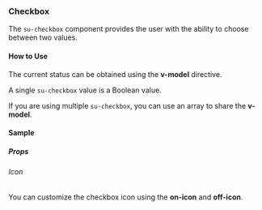 ### Checkbox

The `su-checkbox` component provides the user with the ability to choose between two values.

<su-divider class="mb-8" />

#### How to Use

The current status can be obtained using the **v-model** directive.

A single `su-checkbox` value is a Boolean value.

<example file='SuCheckbox/uses1' />

If you are using multiple `su-checkbox`, you can use an array to share the **v-model**.

<example file='SuCheckbox/uses2' />

#### Sample

##### Props

###### Icon

You can customize the checkbox icon using the **on-icon** and **off-icon**.

<example file='SuCheckbox/props/icon' />
